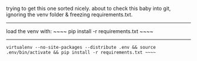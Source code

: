 trying to get this one sorted nicely. about to check this baby into git, ignoring the venv folder & freezing requirements.txt.

---

load the venv with: ~~~~ pip install -r requirements.txt ~~~~

---

    virtualenv --no-site-packages --distribute .env && source .env/bin/activate && pip install -r requirements.txt ~~~~
